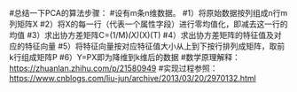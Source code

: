 #总结一下PCA的算法步骤：
#设有m条n维数据。
#1）将原始数据按列组成n行m列矩阵X
#2）将X的每一行（代表一个属性字段）进行零均值化，即减去这一行的均值
#3）求出协方差矩阵C=(1/M)*(X)*(X)(T)
#4）求出协方差矩阵的特征值及对应的特征向量
#5）将特征向量按对应特征值大小从上到下按行排列成矩阵，取前k行组成矩阵P
#6）Y=PX即为降维到k维后的数据
#数学原理解释：https://zhuanlan.zhihu.com/p/21580949
#实现过程参照：https://www.cnblogs.com/liu-jun/archive/2013/03/20/2970132.html
